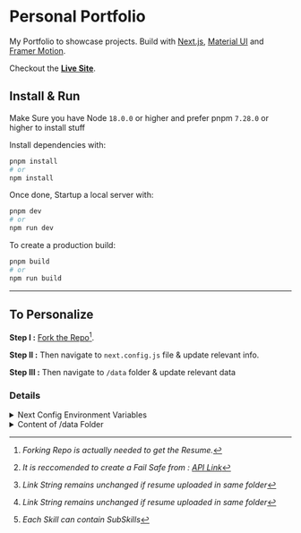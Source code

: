 # Personal Portfolio

My Portfolio to showcase projects. Build with [Next.js](https://nextjs.org/), [Material UI](https://mui.com/) and [Framer Motion](https://www.framer.com/motion/).

Checkout the **[Live Site](https://jayesh-singh.vercel.app/)**.

## Install & Run

Make Sure you have Node `18.0.0` or higher and prefer pnpm `7.28.0` or higher to install stuff

Install dependencies  with:

``` bash
pnpm install
# or
npm install
```

Once done, Startup a local server with:

``` bash
pnpm dev
# or
npm run dev
```

To create a production build:

``` bash
pnpm build
# or
npm run build
```

***

## To Personalize

**Step I :**  [Fork the Repo](https://github.com/KingBael09/Portfolio_Remake/fork)[^1].

**Step II :** Then navigate to `next.config.js` file & update relevant info.

**Step III :** Then navigate to `/data` folder & update relevant data

### Details

<details><summary>Next Config Environment Variables</summary>

#### Environment Variables

| Variables | Default | Description |
| :---: | :---: | :---: |
| `GITHUB_USERNAME` | KingBael09 | Your Github Username |
| `GITHUB_REPO_NAME` | Portfolio_Remake | Name of the Forked Repo |
| `FIRST_NAME` | Jayesh |  First Name to be displayed  |
| `LAST_NAME` | Singh |  Last Name to be displayed   |
| `LOCATION` | India |  Location to be displayed   |

</details>

<details><summary>Content of /data Folder
</summary>

#### Files

| Variables | Description |
| :--- | :--- |
| `aboutData.tsx` | Contains HTML for About Page |
| `contactData.tsx` | Array of objects containing links & icons for contact <br/><sub>Used in Footer and Contact Modal</sub> |
| `failSafe.tsx` | Contains the fail safe data of Projects <br/> In case GitHub's API Reaches its limit [^2]  |
| `link.ts` |  Contains the link to Resume [^3]   |
| `pannelData.tsx` |  Array of Panel Items<br/><sub>Used in Vertical Navbar/Panel</sub>   |
| `Resume.pdf` |  Your Resume [^3]   |
| `skillsData.tsx` |  Contains Array of Skills and Tools [^4]  |
| `timelineData.tsx` |  Contains the timeline data <br/><sub>Used in Timeline on Homepage</sub>   |

</details>

[^1]: *Forking Repo is actually needed to get the Resume.*
[^2]: *It is reccomended to create a Fail Safe from : [API Link](https://api.github.com/users/KingBael09/repos)*
[^3]: *Link String remains unchanged if resume uploaded in same folder*
[^4]: *Each Skill can contain SubSkills*
